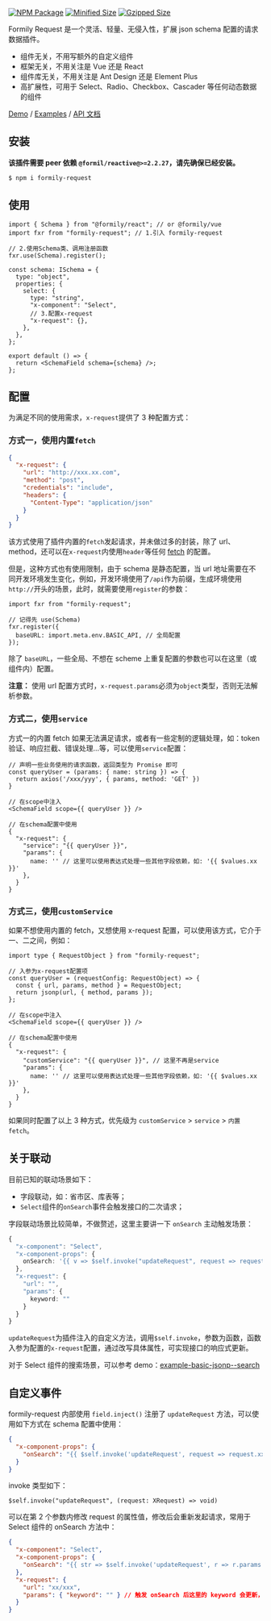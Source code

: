 [![NPM Package](https://img.shields.io/npm/v/formily-request.svg)](https://www.npmjs.org/package/formily-request)
[![Minified Size](https://img.shields.io/bundlephobia/min/formily-request.svg?label=minified)](https://bundlephobia.com/result?p=formily-request)
[![Gzipped Size](https://img.shields.io/bundlephobia/minzip/formily-request.svg?label=gzipped)](https://bundlephobia.com/result?p=formily-request)

Formily Request 是一个灵活、轻量、无侵入性，扩展 json schema 配置的请求数据插件。

- 组件无关，不用写额外的自定义组件
- 框架无关，不用关注是 Vue 还是 React
- 组件库无关，不用关注是 Ant Design 还是 Element Plus
- 高扩展性，可用于 Select、Radio、Checkbox、Cascader 等任何动态数据的组件

[Demo](https://codesandbox.io/s/hardcore-brahmagupta-tshn42?file=/src/App.tsx) / [Examples](https://007sair.github.io/formily-request/examples) / [API 文档](https://github.com/007sair/formily-request/docs/classes/FormilyRequest)

## 安装

**该插件需要 peer 依赖 `@formil/reactive@>=2.2.27`，请先确保已经安装。**

```sh
$ npm i formily-request
```

## 使用

```tsx
import { Schema } from "@formily/react"; // or @formily/vue
import fxr from "formily-request"; // 1.引入 formily-request

// 2.使用Schema类、调用注册函数
fxr.use(Schema).register();

const schema: ISchema = {
  type: "object",
  properties: {
    select: {
      type: "string",
      "x-component": "Select",
      // 3.配置x-request
      "x-request": {},
    },
  },
};

export default () => {
  return <SchemaField schema={schema} />;
};
```

## 配置

为满足不同的使用需求，`x-request`提供了 3 种配置方式：

### 方式一，使用内置`fetch`

```json
{
  "x-request": {
    "url": "http://xxx.xx.com",
    "method": "post",
    "credentials": "include",
    "headers": {
      "Content-Type": "application/json"
    }
  }
}
```

该方式使用了插件内置的`fetch`发起请求，并未做过多的封装，除了 url、method，还可以在`x-request`内使用`header`等任何 [fetch](https://developer.mozilla.org/zh-CN/docs/Web/API/Fetch_API) 的配置。

但是，这种方式也有使用限制，由于 schema 是静态配置，当 url 地址需要在不同开发环境发生变化，例如，开发环境使用了`/api`作为前缀，生成环境使用`http://`开头的场景，此时，就需要使用`register`的参数：

```tsx
import fxr from "formily-request";

// 记得先 use(Schema)
fxr.register({
  baseURL: import.meta.env.BASIC_API, // 全局配置
});
```

除了 `baseURL`，一些全局、不想在 scheme 上重复配置的参数也可以在这里（或组件内）配置。

**注意：** 使用 url 配置方式时，`x-request.params`必须为`object`类型，否则无法解析参数。

### 方式二，使用`service`

方式一的内置 fetch 如果无法满足请求，或者有一些定制的逻辑处理，如：token 验证、响应拦截、错误处理...等，可以使用`service`配置：

```tsx
// 声明一些业务使用的请求函数，返回类型为 Promise 即可
const queryUser = (params: { name: string }) => {
  return axios('/xxx/yyy', { params, method: 'GET' })
}

// 在scope中注入
<SchemaField scope={{ queryUser }} />

// 在schema配置中使用
{
  "x-request": {
    "service": "{{ queryUser }}",
    "params": {
      name: '' // 这里可以使用表达式处理一些其他字段依赖，如: '{{ $values.xx }}'
    },
  }
}
```

### 方式三，使用`customService`

如果不想使用内置的 fetch，又想使用 x-request 配置，可以使用该方式，它介于一、二之间，例如：

```tsx
import type { RequestObject } from "formily-request";

// 入参为x-request配置项
const queryUser = (requestConfig: RequestObject) => {
  const { url, params, method } = RequestObject;
  return jsonp(url, { method, params });
};

// 在scope中注入
<SchemaField scope={{ queryUser }} />

// 在schema配置中使用
{
  "x-request": {
    "customService": "{{ queryUser }}", // 这里不再是service
    "params": {
      name: '' // 这里可以使用表达式处理一些其他字段依赖，如: '{{ $values.xx }}'
    },
  }
}
```

如果同时配置了以上 3 种方式，优先级为 `customService` > `service` > `内置 fetch`。

## 关于联动

目前已知的联动场景如下：

- 字段联动，如：省市区、库表等；
- `Select`组件的`onSearch`事件会触发接口的二次请求；

字段联动场景比较简单，不做赘述，这里主要讲一下 `onSearch` 主动触发场景：

```ts
{
  "x-component": "Select",
  "x-component-props": {
    onSearch: '{{ v => $self.invoke("updateRequest", request => request.params.keyword = v) }}'
  },
  "x-request": {
    "url": "",
    "params": {
      keyword: ""
    }
  }
}
```

`updateRequest`为插件注入的自定义方法，调用`$self.invoke`，参数为函数，函数入参为配置的`x-request`配置，通过改写具体属性，可实现接口的响应式更新。

对于 Select 组件的搜索场景，可以参考 demo：[example-basic-jsonp--search](https://007sair.github.io/formily-request/?path=/story/example-basic-jsonp--search)

## 自定义事件

formily-request 内部使用 `field.inject()` 注册了 `updateRequest` 方法，可以使用如下方式在 schema 配置中使用：

```json
{
  "x-component-props": {
    "onSearch": "{{ $self.invoke('updateRequest', request => request.xxx.xxx) }}"
  }
}
```

invoke 类型如下：

```tsx
$self.invoke("updateRequest", (request: XRequest) => void)
```

可以在第 2 个参数内修改 request 的属性值，修改后会重新发起请求，常用于 Select 组件的 onSearch 方法中：

```json
{
  "x-component": "Select",
  "x-component-props": {
    "onSearch": "{{ str => $self.invoke('updateRequest', r => r.params.keyword = str) }}"
  },
  "x-request": {
    "url": "xx/xxx",
    "params": { "keyword": "" } // 触发 onSearch 后这里的 keyword 会更新，触发响应式更新
  }
}
```
